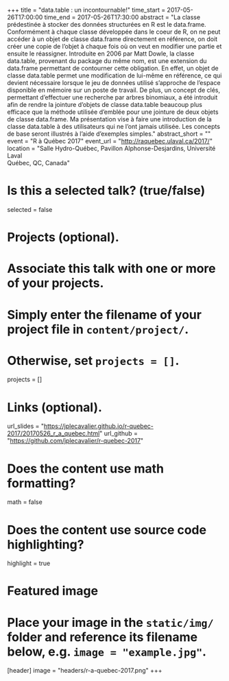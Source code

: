 +++
title = "data.table : un incontournable!"
time_start = 2017-05-26T17:00:00
time_end = 2017-05-26T17:30:00
abstract = "La classe prédestinée à stocker des données structurées en R est le data.frame. Conformément à chaque classe développée dans le coeur de R, on ne peut accéder à un objet de classe data.frame directement en référence, on doit créer une copie de l’objet à chaque fois où on veut en modifier une partie et ensuite le réassigner. Introduite en 2006 par Matt Dowle, la classe data.table, provenant du package du même nom, est une extension du data.frame permettant de contourner cette obligation. En effet, un objet de classe data.table permet une modification de lui-même en référence, ce qui devient nécessaire lorsque le jeu de données utilisé s’approche de l’espace disponible en mémoire sur un poste de travail. De plus, un concept de clés, permettant d’effectuer une recherche par arbres binomiaux, a été introduit afin de rendre la jointure d’objets de classe data.table beaucoup plus efficace que la méthode utilisée d’emblée pour une jointure de deux objets de classe data.frame. Ma présentation vise à faire une introduction de la classe data.table à des utilisateurs qui ne l’ont jamais utilisée. Les concepts de base seront illustrés à l’aide d’exemples simples."
abstract_short = ""
event = "R à Québec 2017"
event_url = "http://raquebec.ulaval.ca/2017/"
location = "Salle Hydro-Québec, Pavillon Alphonse-Desjardins, Université Laval <br> Québec, QC, Canada"

# Is this a selected talk? (true/false)
selected = false

# Projects (optional).
#   Associate this talk with one or more of your projects.
#   Simply enter the filename of your project file in `content/project/`.
#   Otherwise, set `projects = []`.
projects = []

# Links (optional).
url_slides = "https://jplecavalier.github.io/r-quebec-2017/20170526_r_a_quebec.html"
url_github = "https://github.com/jplecavalier/r-quebec-2017"

# Does the content use math formatting?
math = false

# Does the content use source code highlighting?
highlight = true

# Featured image
# Place your image in the `static/img/` folder and reference its filename below, e.g. `image = "example.jpg"`.
[header]
image = "headers/r-a-quebec-2017.png"
+++
